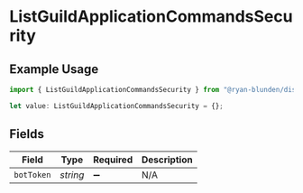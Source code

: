 # ListGuildApplicationCommandsSecurity

## Example Usage

```typescript
import { ListGuildApplicationCommandsSecurity } from "@ryan-blunden/discord/models/operations";

let value: ListGuildApplicationCommandsSecurity = {};
```

## Fields

| Field              | Type               | Required           | Description        |
| ------------------ | ------------------ | ------------------ | ------------------ |
| `botToken`         | *string*           | :heavy_minus_sign: | N/A                |